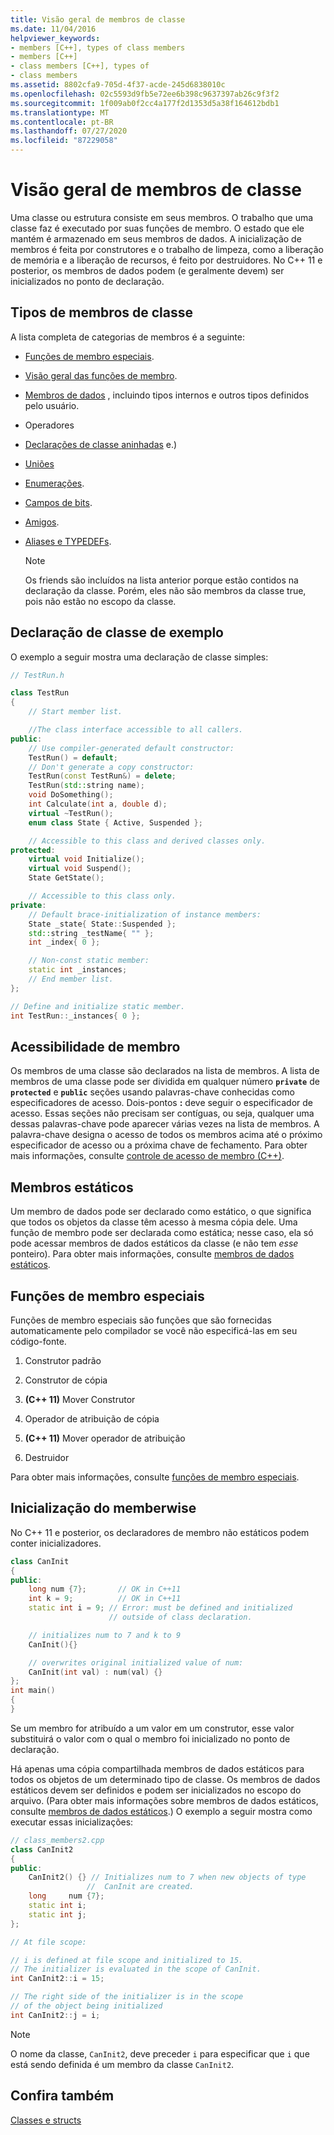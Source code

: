 ```yaml
---
title: Visão geral de membros de classe
ms.date: 11/04/2016
helpviewer_keywords:
- members [C++], types of class members
- members [C++]
- class members [C++], types of
- class members
ms.assetid: 8802cfa9-705d-4f37-acde-245d6838010c
ms.openlocfilehash: 02c5593d9fb5e72ee6b398c9637397ab26c9f3f2
ms.sourcegitcommit: 1f009ab0f2cc4a177f2d1353d5a38f164612bdb1
ms.translationtype: MT
ms.contentlocale: pt-BR
ms.lasthandoff: 07/27/2020
ms.locfileid: "87229058"
---
```

# <a name="class-member-overview"></a>Visão geral de membros de classe

Uma classe ou estrutura consiste em seus membros. O trabalho que uma classe faz é executado por suas funções de membro. O estado que ele mantém é armazenado em seus membros de dados. A inicialização de membros é feita por construtores e o trabalho de limpeza, como a liberação de memória e a liberação de recursos, é feito por destruidores. No C++ 11 e posterior, os membros de dados podem (e geralmente devem) ser inicializados no ponto de declaração.

## <a name="kinds-of-class-members"></a>Tipos de membros de classe

A lista completa de categorias de membros é a seguinte:

- [Funções de membro especiais](special-member-functions.md).

- [Visão geral das funções de membro](overview-of-member-functions.md).

- [Membros de dados](static-members-cpp.md) , incluindo tipos internos e outros tipos definidos pelo usuário.

- Operadores

- [Declarações de classe aninhadas](nested-class-declarations.md) e.)

- [Uniões](unions.md)

- [Enumerações](../cpp/enumerations-cpp.md).

- [Campos de bits](../cpp/cpp-bit-fields.md).

- [Amigos](../cpp/friend-cpp.md).

- [Aliases e TYPEDEFs](../cpp/aliases-and-typedefs-cpp.md).

    > [!NOTE]
    >  Os friends são incluídos na lista anterior porque estão contidos na declaração da classe. Porém, eles não são membros da classe true, pois não estão no escopo da classe.

## <a name="example-class-declaration"></a>Declaração de classe de exemplo

O exemplo a seguir mostra uma declaração de classe simples:

```cpp
// TestRun.h

class TestRun
{
    // Start member list.

    //The class interface accessible to all callers.
public:
    // Use compiler-generated default constructor:
    TestRun() = default;
    // Don't generate a copy constructor:
    TestRun(const TestRun&) = delete;
    TestRun(std::string name);
    void DoSomething();
    int Calculate(int a, double d);
    virtual ~TestRun();
    enum class State { Active, Suspended };

    // Accessible to this class and derived classes only.
protected:
    virtual void Initialize();
    virtual void Suspend();
    State GetState();

    // Accessible to this class only.
private:
    // Default brace-initialization of instance members:
    State _state{ State::Suspended };
    std::string _testName{ "" };
    int _index{ 0 };

    // Non-const static member:
    static int _instances;
    // End member list.
};

// Define and initialize static member.
int TestRun::_instances{ 0 };
```

## <a name="member-accessibility"></a>Acessibilidade de membro

Os membros de uma classe são declarados na lista de membros. A lista de membros de uma classe pode ser dividida em qualquer número **`private`** de **`protected`** e **`public`** seções usando palavras-chave conhecidas como especificadores de acesso.  Dois-pontos **:** deve seguir o especificador de acesso.  Essas seções não precisam ser contíguas, ou seja, qualquer uma dessas palavras-chave pode aparecer várias vezes na lista de membros.  A palavra-chave designa o acesso de todos os membros acima até o próximo especificador de acesso ou a próxima chave de fechamento. Para obter mais informações, consulte [controle de acesso de membro (C++)](../cpp/member-access-control-cpp.md).

## <a name="static-members"></a>Membros estáticos

Um membro de dados pode ser declarado como estático, o que significa que todos os objetos da classe têm acesso à mesma cópia dele. Uma função de membro pode ser declarada como estática; nesse caso, ela só pode acessar membros de dados estáticos da classe (e não tem *esse* ponteiro). Para obter mais informações, consulte [membros de dados estáticos](../cpp/static-members-cpp.md).

## <a name="special-member-functions"></a>Funções de membro especiais

Funções de membro especiais são funções que são fornecidas automaticamente pelo compilador se você não especificá-las em seu código-fonte.

1. Construtor padrão

1. Construtor de cópia

1. **(C++ 11)** Mover Construtor

1. Operador de atribuição de cópia

1. **(C++ 11)** Mover operador de atribuição

1. Destruidor

Para obter mais informações, consulte [funções de membro especiais](../cpp/special-member-functions.md).

## <a name="memberwise-initialization"></a>Inicialização do memberwise

No C++ 11 e posterior, os declaradores de membro não estáticos podem conter inicializadores.

```cpp
class CanInit
{
public:
    long num {7};       // OK in C++11
    int k = 9;          // OK in C++11
    static int i = 9; // Error: must be defined and initialized
                      // outside of class declaration.

    // initializes num to 7 and k to 9
    CanInit(){}

    // overwrites original initialized value of num:
    CanInit(int val) : num(val) {}
};
int main()
{
}
```

Se um membro for atribuído a um valor em um construtor, esse valor substituirá o valor com o qual o membro foi inicializado no ponto de declaração.

Há apenas uma cópia compartilhada membros de dados estáticos para todos os objetos de um determinado tipo de classe. Os membros de dados estáticos devem ser definidos e podem ser inicializados no escopo do arquivo. (Para obter mais informações sobre membros de dados estáticos, consulte [membros de dados estáticos](../cpp/static-members-cpp.md).) O exemplo a seguir mostra como executar essas inicializações:

```cpp
// class_members2.cpp
class CanInit2
{
public:
    CanInit2() {} // Initializes num to 7 when new objects of type
                 //  CanInit are created.
    long     num {7};
    static int i;
    static int j;
};

// At file scope:

// i is defined at file scope and initialized to 15.
// The initializer is evaluated in the scope of CanInit.
int CanInit2::i = 15;

// The right side of the initializer is in the scope
// of the object being initialized
int CanInit2::j = i;
```

> [!NOTE]
> O nome da classe, `CanInit2`, deve preceder `i` para especificar que `i` que está sendo definida é um membro da classe `CanInit2`.

## <a name="see-also"></a>Confira também

[Classes e structs](../cpp/classes-and-structs-cpp.md)
